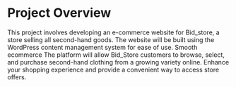 # Project Overview
  This project involves developing an e-commerce website for Bid_store, a store selling all second-hand goods. The website will be built using the WordPress content management system for ease of use. Smooth ecommerce The platform will allow Bid_Store customers to browse, select, and purchase second-hand clothing from a growing variety online. Enhance your shopping experience and provide a convenient way to access store offers. 
